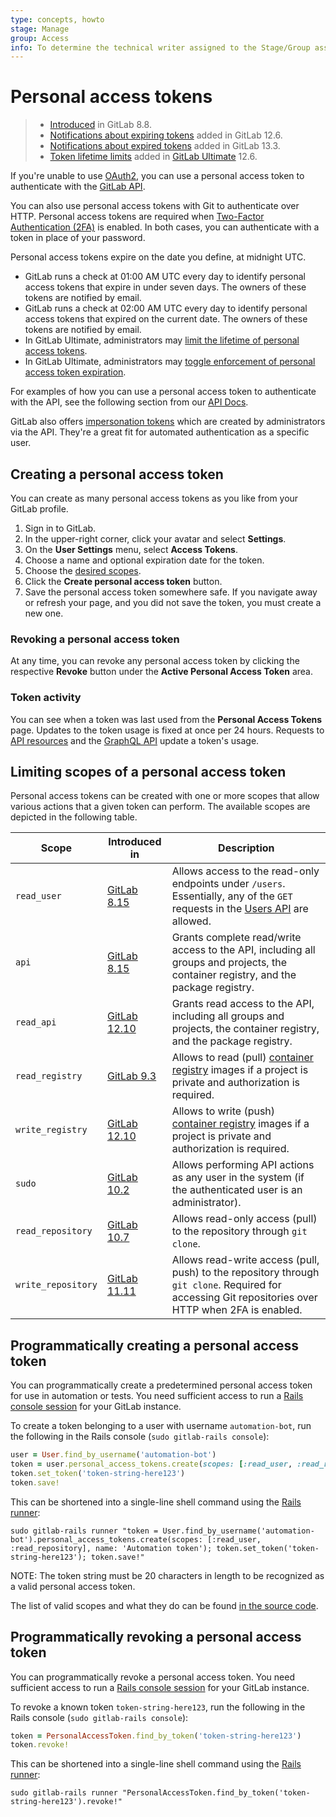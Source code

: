 ```yaml
---
type: concepts, howto
stage: Manage
group: Access
info: To determine the technical writer assigned to the Stage/Group associated with this page, see https://about.gitlab.com/handbook/engineering/ux/technical-writing/#assignments
---
```


# Personal access tokens

> - [Introduced](https://gitlab.com/gitlab-org/gitlab-foss/-/merge_requests/3749) in GitLab 8.8.
> - [Notifications about expiring tokens](https://gitlab.com/gitlab-org/gitlab/-/issues/3649) added in GitLab 12.6.
> - [Notifications about expired tokens](https://gitlab.com/gitlab-org/gitlab/-/issues/214721) added in GitLab 13.3.
> - [Token lifetime limits](https://gitlab.com/gitlab-org/gitlab/-/issues/3649) added in [GitLab Ultimate](https://about.gitlab.com/pricing/) 12.6.

If you're unable to use [OAuth2](../../api/oauth2.md), you can use a personal access token to authenticate with the [GitLab API](../../api/README.md#personalproject-access-tokens).

You can also use personal access tokens with Git to authenticate over HTTP. Personal access tokens are required when [Two-Factor Authentication (2FA)](account/two_factor_authentication.md) is enabled. In both cases, you can authenticate with a token in place of your password.

Personal access tokens expire on the date you define, at midnight UTC.

- GitLab runs a check at 01:00 AM UTC every day to identify personal access tokens that expire in under seven days. The owners of these tokens are notified by email.
- GitLab runs a check at 02:00 AM UTC every day to identify personal access tokens that expired on the current date. The owners of these tokens are notified by email.
- In GitLab Ultimate, administrators may [limit the lifetime of personal access tokens](../admin_area/settings/account_and_limit_settings.md#limiting-lifetime-of-personal-access-tokens).
- In GitLab Ultimate, administrators may [toggle enforcement of personal access token expiration](../admin_area/settings/account_and_limit_settings.md#optional-enforcement-of-personal-access-token-expiration).

For examples of how you can use a personal access token to authenticate with the API, see the following section from our [API Docs](../../api/README.md#personalproject-access-tokens).

GitLab also offers [impersonation tokens](../../api/README.md#impersonation-tokens) which are created by administrators via the API. They're a great fit for automated authentication as a specific user.

## Creating a personal access token

You can create as many personal access tokens as you like from your GitLab
profile.

1. Sign in to GitLab.
1. In the upper-right corner, click your avatar and select **Settings**.
1. On the  **User Settings** menu, select **Access Tokens**.
1. Choose a name and optional expiration date for the token.
1. Choose the [desired scopes](#limiting-scopes-of-a-personal-access-token).
1. Click the **Create personal access token** button.
1. Save the personal access token somewhere safe. If you navigate away or refresh
your page, and you did not save the token, you must create a new one.

### Revoking a personal access token

At any time, you can revoke any personal access token by clicking the
respective **Revoke** button under the **Active Personal Access Token** area.

### Token activity

You can see when a token was last used from the **Personal Access Tokens** page. Updates to the token usage is fixed at once per 24 hours. Requests to [API resources](../../api/api_resources.md) and the [GraphQL API](../../api/graphql/index.md) update a token's usage.

## Limiting scopes of a personal access token

Personal access tokens can be created with one or more scopes that allow various
actions that a given token can perform. The available scopes are depicted in
the following table.

| Scope              | Introduced in | Description |
| ------------------ | ------------- | ----------- |
| `read_user`        | [GitLab 8.15](https://gitlab.com/gitlab-org/gitlab-foss/-/merge_requests/5951)   | Allows access to the read-only endpoints under `/users`. Essentially, any of the `GET` requests in the [Users API](../../api/users.md) are allowed. |
| `api`              | [GitLab 8.15](https://gitlab.com/gitlab-org/gitlab-foss/-/merge_requests/5951)   | Grants complete read/write access to the API, including all groups and projects, the container registry, and the package registry. |
| `read_api`           | [GitLab 12.10](https://gitlab.com/gitlab-org/gitlab/-/merge_requests/28944)  | Grants read access to the API, including all groups and projects, the container registry, and the package registry. |
| `read_registry`    | [GitLab 9.3](https://gitlab.com/gitlab-org/gitlab-foss/-/merge_requests/11845)   | Allows to read (pull) [container registry](../packages/container_registry/index.md) images if a project is private and authorization is required. |
| `write_registry`    | [GitLab 12.10](https://gitlab.com/gitlab-org/gitlab/-/merge_requests/28958)   | Allows to write (push) [container registry](../packages/container_registry/index.md) images if a project is private and authorization is required. |
| `sudo`             | [GitLab 10.2](https://gitlab.com/gitlab-org/gitlab-foss/-/merge_requests/14838)  | Allows performing API actions as any user in the system (if the authenticated user is an administrator). |
| `read_repository`  | [GitLab 10.7](https://gitlab.com/gitlab-org/gitlab-foss/-/merge_requests/17894)  | Allows read-only access (pull) to the repository through `git clone`. |
| `write_repository` | [GitLab 11.11](https://gitlab.com/gitlab-org/gitlab-foss/-/merge_requests/26021) | Allows read-write access (pull, push) to the repository through `git clone`. Required for accessing Git repositories over HTTP when 2FA is enabled. |

## Programmatically creating a personal access token

You can programmatically create a predetermined personal access token for use in
automation or tests. You need sufficient access to run a
[Rails console session](../../administration/operations/rails_console.md#starting-a-rails-console-session)
for your GitLab instance.

To create a token belonging to a user with username `automation-bot`, run the
following in the Rails console (`sudo gitlab-rails console`):

```ruby
user = User.find_by_username('automation-bot')
token = user.personal_access_tokens.create(scopes: [:read_user, :read_repository], name: 'Automation token')
token.set_token('token-string-here123')
token.save!
```

This can be shortened into a single-line shell command using the
[Rails runner](../../administration/troubleshooting/debug.md#using-the-rails-runner):

```shell
sudo gitlab-rails runner "token = User.find_by_username('automation-bot').personal_access_tokens.create(scopes: [:read_user, :read_repository], name: 'Automation token'); token.set_token('token-string-here123'); token.save!"
```

NOTE:
The token string must be 20 characters in length to be
recognized as a valid personal access token.

The list of valid scopes and what they do can be found
[in the source code](https://gitlab.com/gitlab-org/gitlab/-/blob/master/lib/gitlab/auth.rb).

## Programmatically revoking a personal access token

You can programmatically revoke a personal access token. You need
sufficient access to run a [Rails console session](../../administration/operations/rails_console.md#starting-a-rails-console-session)
for your GitLab instance.

To revoke a known token `token-string-here123`, run the following in the Rails
console (`sudo gitlab-rails console`):

```ruby
token = PersonalAccessToken.find_by_token('token-string-here123')
token.revoke!
```

This can be shortened into a single-line shell command using the
[Rails runner](../../administration/troubleshooting/debug.md#using-the-rails-runner):

```shell
sudo gitlab-rails runner "PersonalAccessToken.find_by_token('token-string-here123').revoke!"
```

<!-- ## Troubleshooting

Include any troubleshooting steps that you can foresee. If you know beforehand what issues
one might have when setting this up, or when something is changed, or on upgrading, it's
important to describe those, too. Think of things that may go wrong and include them here.
This is important to minimize requests for support, and to avoid doc comments with
questions that you know someone might ask.

Each scenario can be a third-level heading, e.g. `### Getting error message X`.
If you have none to add when creating a doc, leave this section in place
but commented out to help encourage others to add to it in the future. -->
